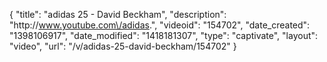 {
    "title": "adidas 25 - David Beckham",
    "description": "http:\/\/www.youtube.com\/adidas.",
    "videoid": "154702",
    "date_created": "1398106917",
    "date_modified": "1418181307",
    "type": "captivate",
    "layout": "video",
    "url": "\/v\/adidas-25-david-beckham\/154702"
}
